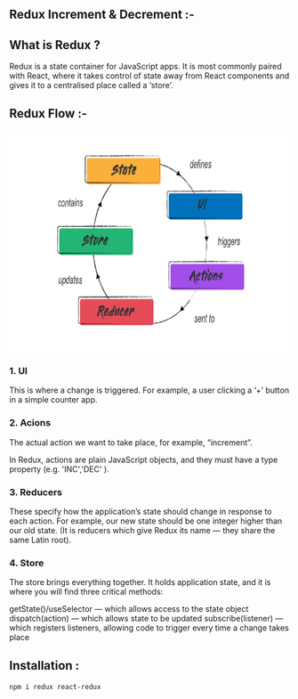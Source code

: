 ## Redux Increment & Decrement :-

## What is Redux ? 

Redux is a state container for JavaScript apps. It is most commonly paired with React, where it takes control of state away from React components and gives it to a centralised place called a ‘store’.

## Redux Flow :-

<img align="center" alt="png" src="https://github.com/gamitej/Redux-Projects/blob/master/Inc-Dec/public/redux.png" width="900" height="400" />

### 1. UI 
This is where a change is triggered. For example, a user clicking a ‘+’ button in a simple counter app.

### 2. Acions 
The actual action we want to take place, for example, “increment”.

In Redux, actions are plain JavaScript objects, and they must have a type property (e.g. 'INC','DEC' ).

### 3. Reducers 
These specify how the application’s state should change in response to each action. For example, our new state should be one integer higher than our old state. (It is reducers which give Redux its name — they share the same Latin root).

### 4. Store

The store brings everything together. It holds application state, and it is where you will find three critical methods:

getState()/useSelector — which allows access to the state object
dispatch(action) — which allows state to be updated
subscribe(listener) — which registers listeners, allowing code to trigger every time a change takes place

## Installation :

```
npm i redux react-redux
```